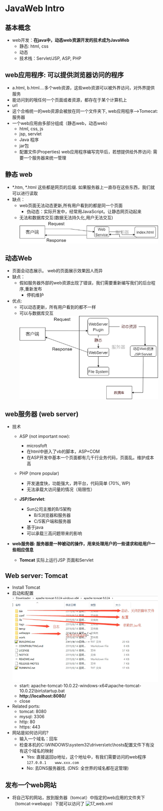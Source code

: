 # JavaWeb Intro

## 基本概念
- web开发：**在java中，动态web资源开发的技术成为JavaWeb**
    - 静态: html, css
    - 动态
    - 技术栈：Servlet/JSP, ASP, PHP
## web应用程序: 可以提供浏览器访问的程序
- a.html, b.html....多个web资源，这些web资源可以被外界访问，对外界提供服务
- 能访问到的哦任何一个页面或者资源，都存在于某个计算机上
- url
- 这个合格统一的web资源会被放在同一个文件夹下, web应用程序-->Tomecat:服务器
- 一个web应用由多部分组成（静态web，动态web）
    - html, css, js
    - jsp, servlet
    - Java 程序
    - jar包
    - 配置文件(Properties)
web应用程序编写完毕后，若想提供给外界访问: 需要一个服务器来统一管理

## 静态 web
- *.htm, *.html 这些都是网页的后缀. 如果服务器上一直存在这些东西，我们就可以进行读取
- 缺点：
    - web页面无法动态更新,所有用户看到的都是同一个页面
        - 伪动态：实际开发中，经常用JavaScript。让静态网页动起来
    - 无法和数据库交互(数据无法持久化,用户无法交互)
![05](https://raw.githubusercontent.com/suereey/Full_Java_Path/main/ScreenShot/JavaSE/05_JavaWeb.png)

## 动态Web
- 页面会动态展示。 web的页面展示效果因人而异
- 缺点：
    - 假如服务器外部的web资源出现了错误，我们需要重新编写我们的后台程序,重新发布
        - 停机维护
- 优点:
    - 可以动态更新，所有用户看到的都不一样
    - 可以与数据库交互
![06](https://raw.githubusercontent.com/suereey/Full_Java_Path/main/ScreenShot/JavaSE/06_JavaWeb.png)

## web服务器 (web server)
- 技术
    - ASP (not important now): 
        - microsfoft
        - 在html中嵌入了vb的脚本，ASP+COM
        - 在ASP开发中基本一个页面都有几千行业务代码，页面乱。维护成本高

    - PHP (more popular)
        - 开发速度快，功能强大，跨平台，代码简单 (70%, WP)
        - 无法承载大访问量的情况（局限性）

    - **JSP/Servlet**:
        - Sun公司主推的B/S架构
            - B/S浏览器和服务器
            - C/S客户端和服务器
        - 基于java
        - 可以承载三高问题带来的影响

- **web服务器: 服务器是一种被动的操作，用来处理用户的一些请求和给用户一些相应信息**
    - **Tomcat** 实际上运行JSP 页面和Servlet

## Web server: Tomcat
- Install Tomcat
- 启动和配置
    ![14_tomcat](https://raw.githubusercontent.com/suereey/Full_Java_Path/main/ScreenShot/JavaSE/14_TomCat_install.png)
    - start: apache-tomcat-10.0.22-windows-x64\apache-tomcat-10.0.22\bin\startup.bat
    - **http://localhost:8080/**
    - close
- Related ports:
    - tomcat: 8080
    - mysql: 3306
    - http: 80
    - https: 443
- 网站是如何访问的?
    - 输入一个域名：回车
    - 检查本机的C:\WINDOWS\system32\drivers\etc\hosts配置文件下有没有这个域名的映射
        - Yes: 直接返回ip地址，这个地址中，有我们需要访问的web程序
        ```127.0.0.1    www.xxx.com```
        - No: 去DNS服务器找. (DNS: 全世界的域名都在这管理)
## 发布一个web网站
- 将自己写的网站，放到服务器（tomcat）中指定的web应用的文件夹下（tomcat->webapp）下就可以访问了
![17_web.xml]()